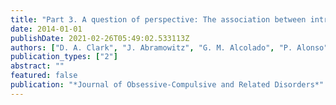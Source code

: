 ```yaml
---
title: "Part 3. A question of perspective: The association between intrusive thoughts and obsessionality in 11 countries"
date: 2014-01-01
publishDate: 2021-02-26T05:49:02.533113Z
authors: ["D. A. Clark", "J. Abramowitz", "G. M. Alcolado", "P. Alonso", "A. Belloch", "M. Bouvard"]
publication_types: ["2"]
abstract: ""
featured: false
publication: "*Journal of Obsessive-Compulsive and Related Disorders*"
---
```


